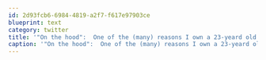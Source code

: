 ```yaml
---
id: 2d93fcb6-6984-4819-a2f7-f617e97903ce
blueprint: text
category: twitter
title: '"On the hood":  One of the (many) reasons I own a 23-yeard old vehicle, not a 2010  http://twitpic.com/2g2p0r'
caption: '"On the hood":  One of the (many) reasons I own a 23-yeard old vehicle, not a 2010  http://twitpic.com/2g2p0r'
---
```

